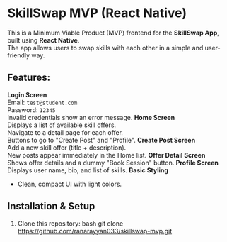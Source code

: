 # SkillSwap MVP (React Native)

This is a Minimum Viable Product (MVP) frontend for the **SkillSwap App**, built using **React Native**.  
The app allows users to swap skills with each other in a simple and user-friendly way.

##  Features:
 **Login Screen**  
   Email: `test@student.com`  
   Password: `12345`  
   Invalid credentials show an error message.
**Home Screen**  
   Displays a list of available skill offers.  
   Navigate to a detail page for each offer.  
   Buttons to go to "Create Post" and "Profile".
**Create Post Screen**  
   Add a new skill offer (title + description).  
   New posts appear immediately in the Home list.
**Offer Detail Screen**  
   Shows offer details and a dummy "Book Session" button.
**Profile Screen**  
   Displays user name, bio, and list of skills.
**Basic Styling**  
  - Clean, compact UI with light colors.



##  Installation & Setup

1. Clone this repository:
   bash
   git clone https://github.com/ranarayyan033/skillswap-mvp.git
